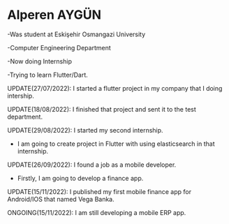 # Alperen AYGÜN

-Was student at Eskişehir Osmangazi University

-Computer Engineering Department

-Now doing Internship

-Trying to learn Flutter/Dart.

UPDATE(27/07/2022): I started a flutter project in my company that I doing intership.

UPDATE(18/08/2022): I finished that project and sent it to the test department.

UPDATE(29/08/2022): I started my second internship.

- I am going to create project in Flutter with using elasticsearch in that internship.

UPDATE(26/09/2022): I found a job as a mobile developer.

- Firstly, I am going to develop a finance app.

UPDATE(15/11/2022): I published my first mobile finance app for Android/IOS that named Vega Banka.

ONGOING(15/11/2022): I am still developing a mobile ERP app.
